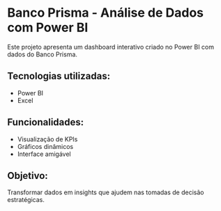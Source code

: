 # Banco Prisma - Análise de Dados com Power BI

Este projeto apresenta um dashboard interativo criado no Power BI com dados do Banco Prisma.

## Tecnologias utilizadas:
- Power BI
- Excel

## Funcionalidades:
- Visualização de KPIs
- Gráficos dinâmicos
- Interface amigável

## Objetivo:
Transformar dados em insights que ajudem nas tomadas de decisão estratégicas.

